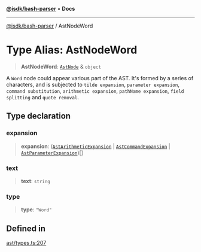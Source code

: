[**@isdk/bash-parser**](../README.md) • **Docs**

***

[@isdk/bash-parser](../globals.md) / AstNodeWord

# Type Alias: AstNodeWord

> **AstNodeWord**: [`AstNode`](AstNode.md) & `object`

A `Word` node could appear various part of the AST. It's formed by a series of characters, and is subjected to `tilde expansion`, `parameter expansion`, `command substitution`, `arithmetic expansion`, `pathName expansion`, `field splitting` and `quote removal`.

## Type declaration

### expansion

> **expansion**: ([`AstArithmeticExpansion`](AstArithmeticExpansion.md) \| [`AstCommandExpansion`](AstCommandExpansion.md) \| [`AstParameterExpansion`](AstParameterExpansion.md))[]

### text

> **text**: `string`

### type

> **type**: `"Word"`

## Defined in

[ast/types.ts:207](https://github.com/mattiasrunge/bash-parser/blob/98089d9104089a44eb5db425f3c3a8de14075f75/src/ast/types.ts#L207)

